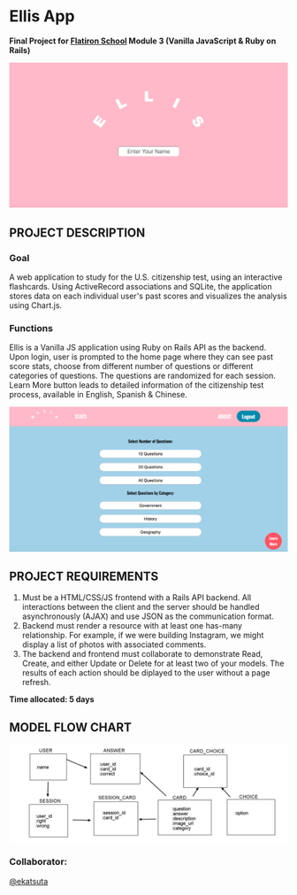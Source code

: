 # Ellis App

**Final Project for [Flatiron School](https://flatironschool.com/) Module 3 (Vanilla JavaScript & Ruby on Rails)**

![Welcome Page](images/screen_shot_1.png "Welcome page of our app")

## PROJECT DESCRIPTION

### Goal
A web application to study for the U.S. citizenship test, using an interactive flashcards. Using ActiveRecord associations and SQLite, the application stores data on each individual user's past scores and visualizes the analysis using Chart.js. 

### Functions 
Ellis is a Vanilla JS application using Ruby on Rails API as the backend. Upon login, user is prompted to the home page where they can see past score stats, choose from different number of questions or different categories of questions. The questions are randomized for each session. Learn More button leads to detailed information of the citizenship test process, available in English, Spanish & Chinese. 

![Home Page](images/screen_shot_2.png "Home Selection Page")


## PROJECT REQUIREMENTS

1. Must be a HTML/CSS/JS frontend with a Rails API backend. All interactions between the client and the server should be handled asynchronously (AJAX) and use JSON as the communication format. 
2. Backend must render a resource with at least one has-many relationship. For example, if we were building Instagram, we might display a list of photos with associated comments.
3. The backend and frontend must collaborate to demonstrate Read, Create, and either Update or Delete for at least two of your models. The results of each action should be diplayed to the user without a page refresh.  

**Time allocated: 5 days**

## MODEL FLOW CHART

![Models](images/model_flowchart.png "Model Relationships")


### Collaborator:
[@ekatsuta](https://github.com/ekatsuta)
